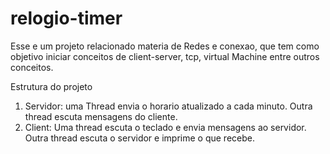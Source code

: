 # relogio-timer
Esse e um projeto relacionado materia de Redes e conexao, que tem como objetivo iniciar conceitos de client-server, tcp, virtual Machine entre outros conceitos. 


Estrutura do projeto 
1. Servidor: uma Thread envia o horario atualizado a cada minuto. Outra thread escuta mensagens do cliente.
2. Client: Uma thread escuta o teclado e envia mensagens ao servidor. Outra thread escuta o servidor e imprime o que recebe. 
